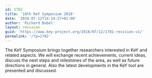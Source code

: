 ```yaml
---
id: 1782
title: '18th KeY Symposium 2018'
date: '2018-07-12T14:14:27+01:00'
author: 'Richard Bubel'
layout: revision
guid: 'https://www.key-project.org/2018/07/12/1781-revision-v1/'
permalink: '/?p=1782'
---
```


<span>The KeY Symposium brings together researchers interested in KeY and related aspects. We will exchange recent achievements, current ideas, discuss the next steps and milestones of the area, as well as future directions in general. Also the latest developments in the KeY tool are presented and discussed.</span>
